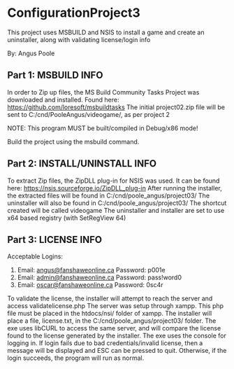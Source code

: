 # ConfigurationProject3
This project uses MSBUILD and NSIS to install a game and create an uninstaller, along with validating license/login info

By: Angus Poole

## Part 1: MSBUILD INFO
In order to Zip up files, the MS Build Community Tasks Project was downloaded and installed.
Found here: https://github.com/loresoft/msbuildtasks
The initial project02.zip file will be sent to C:/cnd/PooleAngus/videogame/, as per project 2

NOTE: This program MUST be built/compiled in Debug/x86 mode!

Build the project using the msbuild command.

## Part 2: INSTALL/UNINSTALL INFO
To extract Zip files, the ZipDLL plug-in for NSIS was used. It can be found here: https://nsis.sourceforge.io/ZipDLL_plug-in
After running the installer, the extracted files will be found in C:/cnd/poole_angus/project03/
The uninstaller will also be found in C:/cnd/poole_angus/project03/
The shortcut created will be called videogame
The uninstaller and installer are set to use x64 based registry (with SetRegView 64)

## Part 3: LICENSE INFO
Acceptable Logins:
1. Email: angus@fanshaweonline.ca 	Password: p001e
2. Email: admin@fanshaweonline.ca	Password: pass!word0
3. Email: oscar@fanshaweonline.ca	Password: 0sc4r

To validate the license, the installer will attempt to reach the server and access validatelicense.php
The server was setup through xampp. This php file must be placed in the htdocs/nsi/ folder of xampp.
The installer will place a file, license.txt, in the C:/cnd/poole_angus/project03/ folder.
The exe uses libCURL to access the same server, and will compare the license found to the license generated by the installer.
The exe uses the console for logging in.
If login fails due to bad credentials/invalid license, then a message will be displayed and ESC can be pressed to quit.
Otherwise, if the login succeeds, the program will run as normal.
